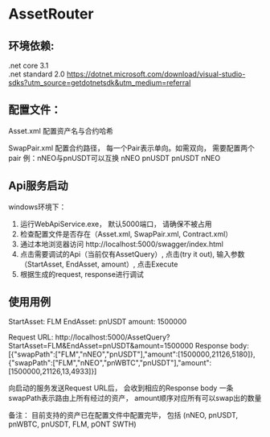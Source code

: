 # AssetRouter

## 环境依赖:
.net core 3.1   
.net standard 2.0
https://dotnet.microsoft.com/download/visual-studio-sdks?utm_source=getdotnetsdk&utm_medium=referral

## 配置文件：

Asset.xml
配置资产名与合约哈希

SwapPair.xml
配置合约路径， 每一个Pair表示单向。如需双向， 需要配置两个pair
例：nNEO与pnUSDT可以互换
  <Pair>
    <Start>nNEO</Start>
    <End>pnUSDT</End>
  </Pair>
  <Pair>
    <Start>pnUSDT</Start>
    <End>nNEO</End>
  </Pair>
  
## Api服务启动
windows环境下：
1. 运行WebApiService.exe， 默认5000端口， 请确保不被占用
2. 检查配置文件是否存在（Asset.xml, SwapPair.xml, Contract.xml）
3. 通过本地浏览器访问 http://localhost:5000/swagger/index.html
4. 点击需要调试的Api（当前仅有AssetQuery）, 点击(try it out), 输入参数（StartAsset, EndAsset, amount）,  点击Execute
5. 根据生成的request, response进行调试

## 使用用例
StartAsset: FLM
EndAsset: pnUSDT
amount: 1500000

Request URL:
http://localhost:5000/AssetQuery?StartAsset=FLM&EndAsset=pnUSDT&amount=1500000
Response body:
[{"swapPath":["FLM","nNEO","pnUSDT"],"amount":[1500000,21126,5180]},{"swapPath":["FLM","nNEO","pnWBTC","pnUSDT"],"amount":[1500000,21126,13,4933]}]

向启动的服务发送Request URL后， 会收到相应的Response body
一条swapPath表示路由上所有经过的资产， amount顺序对应所有可以swap出的数量


备注： 目前支持的资产已在配置文件中配置完毕， 包括 (nNEO, pnUSDT, pnWBTC, pnUSDT, FLM, pONT SWTH)

